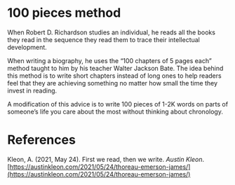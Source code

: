# 100 pieces method

When Robert D. Richardson studies an individual, he reads all the books they read in the sequence they read them to trace their intellectual development.

When writing a biography, he uses the “100 chapters of 5 pages each” method taught to him by his teacher Walter Jackson Bate. The idea behind this method is to write short chapters instead of long ones to help readers feel that they are achieving something no matter how small the time they invest in reading.

A modification of this advice is to write 100 pieces of 1-2K words on parts of someone’s life you care about the most without thinking about chronology.

# References

Kleon, A. (2021, May 24). First we read, then we write. *Austin Kleon*. [https://austinkleon.com/2021/05/24/thoreau-emerson-james/](https://austinkleon.com/2021/05/24/thoreau-emerson-james/)

